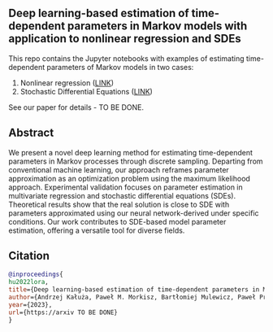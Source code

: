 ## Deep learning-based estimation of time-dependent parameters in Markov models with application to nonlinear regression and SDEs


This repo contains the Jupyter notebooks with examples of estimating time-dependent parameters of Markov models in two cases:

 1. Nonlinear regression ([LINK](https://github.com/mwiacek8/DL-based-estimation/tree/main/SDEs))
 2. Stochastic Differential Equations ([LINK](https://github.com/mwiacek8/DL-based-estimation/tree/main/regression_2D))

See our paper for details - TO BE DONE.
## Abstract
We present a novel deep learning method for estimating time-dependent parameters in Markov processes through discrete sampling. Departing from conventional machine learning, our approach reframes parameter approximation as an optimization problem using the maximum likelihood approach. Experimental validation focuses on parameter estimation in multivariate regression and stochastic differential equations (SDEs). Theoretical results show that the real solution is close to SDE with parameters approximated using our neural network-derived under specific conditions. Our work contributes to SDE-based model parameter estimation, offering a versatile tool for diverse fields.


## Citation
```BibTeX
@inproceedings{
hu2022lora,
title={Deep learning-based estimation of time-dependent parameters in Markov models with application to nonlinear regression and SDEs},
author={Andrzej Kałuża, Paweł M. Morkisz, Bartłomiej Mulewicz, Paweł Przybyłowicz, Martyna Wiącek},
year={2023},
url={https://arxiv TO BE DONE}
}
```


